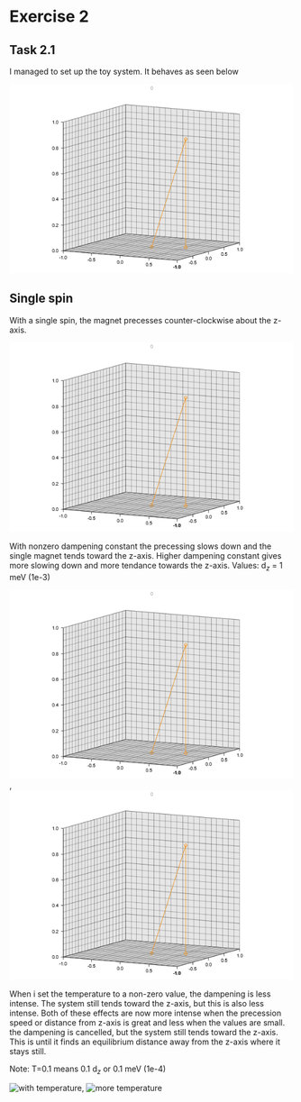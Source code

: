 # Exercise 2

## Task 2.1

I managed to set up the toy system. It behaves as seen below

![toy_system.gif](toy_system.gif)

## Single spin

With a single spin, the magnet precesses counter-clockwise about the z-axis.

![gif of precessing](2.1_T=0.0,a=0.0.gif)

With nonzero dampening constant the precessing slows down and the single magnet tends toward the z-axis. Higher dampening constant gives more slowing down and more tendance towards the z-axis. Values: d$_z$ = 1 meV (1e-3)

![some dampening](2.1_T=0.0,a=0.1.gif), ![more dampening](2.1_T=0.0,a=0.5.gif)

When i set the temperature to a non-zero value, the dampening is less intense. The system still tends toward the z-axis, but this is also less intense. Both of these effects are now more intense when the precession speed or distance from z-axis is great and less when the values are small.
the dampening is cancelled, but the system still tends toward the z-axis. This is until it finds an equilibrium distance away from the z-axis where it stays still. 

Note: T=0.1 means 0.1 d$_z$ or 0.1 meV (1e-4)

![with temperature](2.1_T=0.1,a=0.1.gif), ![more temperature](2.1_T=0.5,a=0.1.gif)


